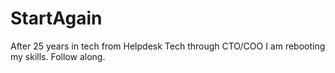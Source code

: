 # StartAgain
After 25 years in tech from Helpdesk Tech through CTO/COO I am rebooting my skills.  Follow along.
